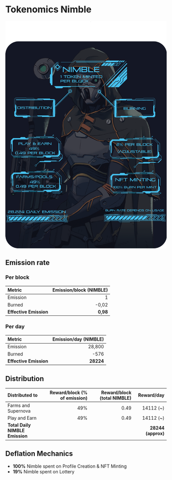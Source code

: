 # Tokenomics Nimble

![](../../.gitbook/assets/nimble-governance-2%20%281%29.png)



## **Emission rate** <a id="emission-rate"></a>

### **Per block**

| **Metric** | **Emission/block \(NIMBLE\)** |
| :--- | ---: |
| Emission | 1 |
| Burned | -0,02 |
| **Effective Emission** | **0,98** |

### Per day <a id="per-day"></a>

| **Metric** | **Emission/day \(NIMBLE\)** |
| :--- | ---: |
| Emission | 28,800 |
| Burned | -576 |
| **Effective Emission** | **28224** |

## Distribution <a id="distribution"></a>

| Distributed to | Reward/block \(% of emission\) | Reward/block \(total NIMBLE\) | Reward/day |
| :--- | ---: | ---: | ---: |
| Farms and Supernova | 49% | 0.49 | 14112 \(~\) |
| Play and Earn | 49% | 0.49 | 14112 \(~\) |
| **Total Daily NIMBLE Emission** |  |  | **28244 \(approx\)** |

## Deflation Mechanics

* **100%** Nimble spent on Profile Creation & NFT Minting
* **19%** Nimble spent on Lottery

